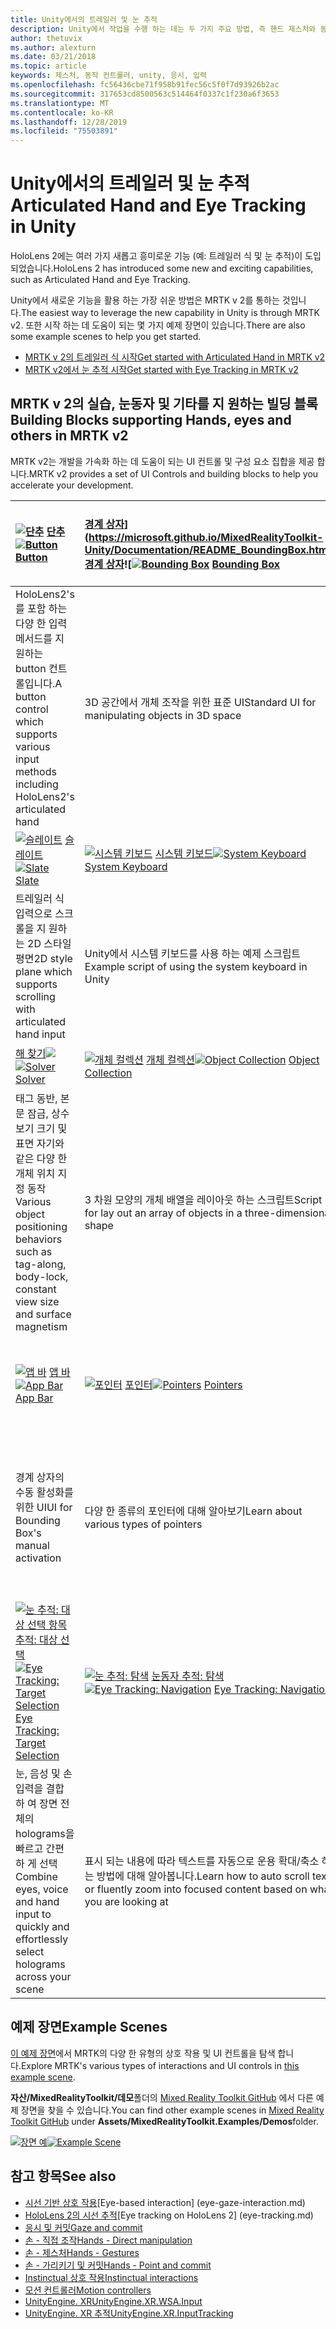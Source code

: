 ```yaml
---
title: Unity에서의 트레일러 및 눈 추적
description: Unity에서 작업을 수행 하는 데는 두 가지 주요 방법, 즉 핸드 제스처와 동작 컨트롤러가 있습니다.
author: thetuvix
ms.author: alexturn
ms.date: 03/21/2018
ms.topic: article
keywords: 제스처, 동작 컨트롤러, unity, 응시, 입력
ms.openlocfilehash: fc56436cbe71f958b91fec56c5f0f7d93926b2ac
ms.sourcegitcommit: 317653cd8500563c514464f0337c1f230a6f3653
ms.translationtype: MT
ms.contentlocale: ko-KR
ms.lasthandoff: 12/28/2019
ms.locfileid: "75503891"
---
```

# <a name="articulated-hand-and-eye-tracking-in-unity"></a><span data-ttu-id="1aea1-104">Unity에서의 트레일러 및 눈 추적</span><span class="sxs-lookup"><span data-stu-id="1aea1-104">Articulated Hand and Eye Tracking in Unity</span></span>

<span data-ttu-id="1aea1-105">HoloLens 2에는 여러 가지 새롭고 흥미로운 기능 (예: 트레일러 식 및 눈 추적)이 도입 되었습니다.</span><span class="sxs-lookup"><span data-stu-id="1aea1-105">HoloLens 2 has introduced some new and exciting capabilities, such as Articulated Hand and Eye Tracking.</span></span>

<span data-ttu-id="1aea1-106">Unity에서 새로운 기능을 활용 하는 가장 쉬운 방법은 MRTK v 2를 통하는 것입니다.</span><span class="sxs-lookup"><span data-stu-id="1aea1-106">The easiest way to leverage the new capability in Unity is through MRTK v2.</span></span> <span data-ttu-id="1aea1-107">또한 시작 하는 데 도움이 되는 몇 가지 예제 장면이 있습니다.</span><span class="sxs-lookup"><span data-stu-id="1aea1-107">There are also some example scenes to help you get started.</span></span>

* [<span data-ttu-id="1aea1-108">MRTK v 2의 트레일러 식 시작</span><span class="sxs-lookup"><span data-stu-id="1aea1-108">Get started with Articulated Hand  in MRTK v2</span></span>](https://microsoft.github.io/MixedRealityToolkit-Unity/Documentation/Input/HandTracking.html)
* [<span data-ttu-id="1aea1-109">MRTK v2에서 눈 추적 시작</span><span class="sxs-lookup"><span data-stu-id="1aea1-109">Get started with Eye Tracking in MRTK v2</span></span>](https://microsoft.github.io/MixedRealityToolkit-Unity/Documentation/EyeTracking/EyeTracking_Main.html)

## <a name="building-blocks-supporting-hands-eyes-and-others-in-mrtk-v2"></a><span data-ttu-id="1aea1-110">MRTK v 2의 실습, 눈동자 및 기타를 지 원하는 빌딩 블록</span><span class="sxs-lookup"><span data-stu-id="1aea1-110">Building Blocks supporting Hands, eyes and others in MRTK v2</span></span>

<span data-ttu-id="1aea1-111">MRTK v2는 개발을 가속화 하는 데 도움이 되는 UI 컨트롤 및 구성 요소 집합을 제공 합니다.</span><span class="sxs-lookup"><span data-stu-id="1aea1-111">MRTK v2 provides a set of UI Controls and building blocks to help you accelerate your development.</span></span>

|  <span data-ttu-id="1aea1-112">[![단추](images/MRTK_Button_Main.png)](https://microsoft.github.io/MixedRealityToolkit-Unity/Documentation/README_Button.html) [단추](https://microsoft.github.io/MixedRealityToolkit-Unity/Documentation/README_Button.html)</span><span class="sxs-lookup"><span data-stu-id="1aea1-112">[![Button](images/MRTK_Button_Main.png)](https://microsoft.github.io/MixedRealityToolkit-Unity/Documentation/README_Button.html) [Button](https://microsoft.github.io/MixedRealityToolkit-Unity/Documentation/README_Button.html)</span></span> | <span data-ttu-id="1aea1-113">[경계 상자](images/MRTK_BoundingBox_Main.png)](https://microsoft.github.io/MixedRealityToolkit-Unity/Documentation/README_BoundingBox.html) [경계 상자](https://microsoft.github.io/MixedRealityToolkit-Unity/Documentation/README_BoundingBox.html)![</span><span class="sxs-lookup"><span data-stu-id="1aea1-113">[![Bounding Box](images/MRTK_BoundingBox_Main.png)](https://microsoft.github.io/MixedRealityToolkit-Unity/Documentation/README_BoundingBox.html) [Bounding Box](https://microsoft.github.io/MixedRealityToolkit-Unity/Documentation/README_BoundingBox.html)</span></span> | <span data-ttu-id="1aea1-114">[![조작 처리기](images/MRTK_Manipulation_Main.png)](https://microsoft.github.io/MixedRealityToolkit-Unity/Documentation/README_ManipulationHandler.html) [조작 처리기](https://microsoft.github.io/MixedRealityToolkit-Unity/Documentation/README_ManipulationHandler.html)</span><span class="sxs-lookup"><span data-stu-id="1aea1-114">[![Manipulation Handler](images/MRTK_Manipulation_Main.png)](https://microsoft.github.io/MixedRealityToolkit-Unity/Documentation/README_ManipulationHandler.html) [Manipulation Handler](https://microsoft.github.io/MixedRealityToolkit-Unity/Documentation/README_ManipulationHandler.html)</span></span> |
|:--- | :--- | :--- |
| <span data-ttu-id="1aea1-115">HoloLens2's를 포함 하는 다양 한 입력 메서드를 지 원하는 button 컨트롤입니다.</span><span class="sxs-lookup"><span data-stu-id="1aea1-115">A button control which supports various input methods including HoloLens2's articulated hand</span></span> | <span data-ttu-id="1aea1-116">3D 공간에서 개체 조작을 위한 표준 UI</span><span class="sxs-lookup"><span data-stu-id="1aea1-116">Standard UI for manipulating objects in 3D space</span></span> | <span data-ttu-id="1aea1-117">하나 또는 두 개의 손을 사용 하 여 개체를 조작 하는 스크립트</span><span class="sxs-lookup"><span data-stu-id="1aea1-117">Script for manipulating objects with one or two hands</span></span> |
|  <span data-ttu-id="1aea1-118">[![슬레이트](images/MRTK_Slate_Main.png)](https://microsoft.github.io/MixedRealityToolkit-Unity/Documentation/README_Slate.html) [슬레이트](https://microsoft.github.io/MixedRealityToolkit-Unity/Documentation/README_Slate.html)</span><span class="sxs-lookup"><span data-stu-id="1aea1-118">[![Slate](images/MRTK_Slate_Main.png)](https://microsoft.github.io/MixedRealityToolkit-Unity/Documentation/README_Slate.html) [Slate](https://microsoft.github.io/MixedRealityToolkit-Unity/Documentation/README_Slate.html)</span></span> | <span data-ttu-id="1aea1-119">[![시스템 키보드](images/MRTK_SystemKeyboard_Main.png)](https://microsoft.github.io/MixedRealityToolkit-Unity/Documentation/README_SystemKeyboard.html) [시스템 키보드](https://microsoft.github.io/MixedRealityToolkit-Unity/Documentation/README_SystemKeyboard.html)</span><span class="sxs-lookup"><span data-stu-id="1aea1-119">[![System Keyboard](images/MRTK_SystemKeyboard_Main.png)](https://microsoft.github.io/MixedRealityToolkit-Unity/Documentation/README_SystemKeyboard.html) [System Keyboard](https://microsoft.github.io/MixedRealityToolkit-Unity/Documentation/README_SystemKeyboard.html)</span></span> | <span data-ttu-id="1aea1-120">[![Interactable](images/InteractableExamples.png)](https://microsoft.github.io/MixedRealityToolkit-Unity/Documentation/README_Interactable.html) [Interactable](https://microsoft.github.io/MixedRealityToolkit-Unity/Documentation/README_Interactable.html)</span><span class="sxs-lookup"><span data-stu-id="1aea1-120">[![Interactable](images/InteractableExamples.png)](https://microsoft.github.io/MixedRealityToolkit-Unity/Documentation/README_Interactable.html) [Interactable](https://microsoft.github.io/MixedRealityToolkit-Unity/Documentation/README_Interactable.html)</span></span> |
| <span data-ttu-id="1aea1-121">트레일러 식 입력으로 스크롤을 지 원하는 2D 스타일 평면</span><span class="sxs-lookup"><span data-stu-id="1aea1-121">2D style plane which supports scrolling with articulated hand input</span></span> | <span data-ttu-id="1aea1-122">Unity에서 시스템 키보드를 사용 하는 예제 스크립트</span><span class="sxs-lookup"><span data-stu-id="1aea1-122">Example script of using the system keyboard in Unity</span></span>  | <span data-ttu-id="1aea1-123">시각적 상태 및 테마 지원과 함께 개체를 interactable 하는 스크립트</span><span class="sxs-lookup"><span data-stu-id="1aea1-123">A script for making objects interactable with visual states and theme support</span></span> |
|  <span data-ttu-id="1aea1-124">[해 찾기![](images/MRTK_Solver_Main.png)](https://microsoft.github.io/MixedRealityToolkit-Unity/Documentation/README_Solver.html) [](https://microsoft.github.io/MixedRealityToolkit-Unity/Documentation/README_Solver.html)</span><span class="sxs-lookup"><span data-stu-id="1aea1-124">[![Solver](images/MRTK_Solver_Main.png)](https://microsoft.github.io/MixedRealityToolkit-Unity/Documentation/README_Solver.html) [Solver](https://microsoft.github.io/MixedRealityToolkit-Unity/Documentation/README_Solver.html)</span></span> | <span data-ttu-id="1aea1-125">[![개체 컬렉션](images/MRTK_ObjectCollection_Main.png)](https://microsoft.github.io/MixedRealityToolkit-Unity/Documentation/README_ManipulationHandler.html) [개체 컬렉션](https://microsoft.github.io/MixedRealityToolkit-Unity/Documentation/README_ManipulationHandler.html)</span><span class="sxs-lookup"><span data-stu-id="1aea1-125">[![Object Collection](images/MRTK_ObjectCollection_Main.png)](https://microsoft.github.io/MixedRealityToolkit-Unity/Documentation/README_ManipulationHandler.html) [Object Collection](https://microsoft.github.io/MixedRealityToolkit-Unity/Documentation/README_ManipulationHandler.html)</span></span> | <span data-ttu-id="1aea1-126">[![도구](images/MRTK_Tooltip_Main.png)](https://microsoft.github.io/MixedRealityToolkit-Unity/Documentation/README_Tooltip.html) 설명 [도구 설명](https://microsoft.github.io/MixedRealityToolkit-Unity/Documentation/README_Tooltip.html)</span><span class="sxs-lookup"><span data-stu-id="1aea1-126">[![Tooltip](images/MRTK_Tooltip_Main.png)](https://microsoft.github.io/MixedRealityToolkit-Unity/Documentation/README_Tooltip.html) [Tooltip](https://microsoft.github.io/MixedRealityToolkit-Unity/Documentation/README_Tooltip.html)</span></span> |
| <span data-ttu-id="1aea1-127">태그 동반, 본문 잠금, 상수 보기 크기 및 표면 자기와 같은 다양 한 개체 위치 지정 동작</span><span class="sxs-lookup"><span data-stu-id="1aea1-127">Various object positioning behaviors such as tag-along, body-lock, constant view size and surface magnetism</span></span> | <span data-ttu-id="1aea1-128">3 차원 모양의 개체 배열을 레이아웃 하는 스크립트</span><span class="sxs-lookup"><span data-stu-id="1aea1-128">Script for lay out an array of objects in a three-dimensional shape</span></span> | <span data-ttu-id="1aea1-129">동작 컨트롤러 및 개체에 레이블을 지정 하는 데 사용할 수 있는 유연한 앵커/피벗 시스템을 포함 하는 주석 UI입니다.</span><span class="sxs-lookup"><span data-stu-id="1aea1-129">Annotation UI with flexible anchor/pivot system, which can be used for labeling motion controllers and object.</span></span> |
|  <span data-ttu-id="1aea1-130">[![앱 바](images/MRTK_AppBar_Main.png)](https://microsoft.github.io/MixedRealityToolkit-Unity/Documentation/README_AppBar.html) [앱 바](https://microsoft.github.io/MixedRealityToolkit-Unity/Documentation/README_AppBar.html)</span><span class="sxs-lookup"><span data-stu-id="1aea1-130">[![App Bar](images/MRTK_AppBar_Main.png)](https://microsoft.github.io/MixedRealityToolkit-Unity/Documentation/README_AppBar.html) [App Bar](https://microsoft.github.io/MixedRealityToolkit-Unity/Documentation/README_AppBar.html)</span></span> | <span data-ttu-id="1aea1-131">[![포인터](images/MRTK_Pointer_Main.png)](https://microsoft.github.io/MixedRealityToolkit-Unity/Documentation/Input/Pointers.html) [포인터](https://microsoft.github.io/MixedRealityToolkit-Unity/Documentation/Input/Pointers.html)</span><span class="sxs-lookup"><span data-stu-id="1aea1-131">[![Pointers](images/MRTK_Pointer_Main.png)](https://microsoft.github.io/MixedRealityToolkit-Unity/Documentation/Input/Pointers.html) [Pointers](https://microsoft.github.io/MixedRealityToolkit-Unity/Documentation/Input/Pointers.html)</span></span> | <span data-ttu-id="1aea1-132">[![Fingertip 시각화](images/MRTK_FingertipVisualization_Main.png)](https://microsoft.github.io/MixedRealityToolkit-Unity/Documentation/README_FingertipVisualization.html) [Fingertip 시각화](https://microsoft.github.io/MixedRealityToolkit-Unity/Documentation/README_FingertipVisualization.html)</span><span class="sxs-lookup"><span data-stu-id="1aea1-132">[![Fingertip Visualization](images/MRTK_FingertipVisualization_Main.png)](https://microsoft.github.io/MixedRealityToolkit-Unity/Documentation/README_FingertipVisualization.html) [Fingertip Visualization](https://microsoft.github.io/MixedRealityToolkit-Unity/Documentation/README_FingertipVisualization.html)</span></span> |
| <span data-ttu-id="1aea1-133">경계 상자의 수동 활성화를 위한 UI</span><span class="sxs-lookup"><span data-stu-id="1aea1-133">UI for Bounding Box's manual activation</span></span> | <span data-ttu-id="1aea1-134">다양 한 종류의 포인터에 대해 알아보기</span><span class="sxs-lookup"><span data-stu-id="1aea1-134">Learn about various types of pointers</span></span> | <span data-ttu-id="1aea1-135">직접 상호 작용에 대 한 신뢰도를 향상 시키는 fingertip의 시각적 affordance</span><span class="sxs-lookup"><span data-stu-id="1aea1-135">Visual affordance on the fingertip, which improves the confidence for the direct interaction</span></span> |
|  <span data-ttu-id="1aea1-136">[![눈 추적: 대상 선택 항목](images/mrtk_et_targetselect.png)](https://microsoft.github.io/MixedRealityToolkit-Unity/Documentation/EyeTracking/EyeTracking_TargetSelection.html) [추적: 대상 선택](https://microsoft.github.io/MixedRealityToolkit-Unity/Documentation/EyeTracking/EyeTracking_TargetSelection.html)</span><span class="sxs-lookup"><span data-stu-id="1aea1-136">[![Eye Tracking: Target Selection](images/mrtk_et_targetselect.png)](https://microsoft.github.io/MixedRealityToolkit-Unity/Documentation/EyeTracking/EyeTracking_TargetSelection.html) [Eye Tracking: Target Selection](https://microsoft.github.io/MixedRealityToolkit-Unity/Documentation/EyeTracking/EyeTracking_TargetSelection.html)</span></span> | <span data-ttu-id="1aea1-137">[![눈 추적: 탐색](images/mrtk_et_navigation.png)](https://microsoft.github.io/MixedRealityToolkit-Unity/Documentation/EyeTracking/EyeTracking_Navigation.html) [눈동자 추적: 탐색](https://microsoft.github.io/MixedRealityToolkit-Unity/Documentation/EyeTracking/EyeTracking_Navigation.html)</span><span class="sxs-lookup"><span data-stu-id="1aea1-137">[![Eye Tracking: Navigation](images/mrtk_et_navigation.png)](https://microsoft.github.io/MixedRealityToolkit-Unity/Documentation/EyeTracking/EyeTracking_Navigation.html) [Eye Tracking: Navigation](https://microsoft.github.io/MixedRealityToolkit-Unity/Documentation/EyeTracking/EyeTracking_Navigation.html)</span></span> | <span data-ttu-id="1aea1-138">[![눈 추적: 열 지도](images/mrtk_et_heatmaps.png)](https://microsoft.github.io/MixedRealityToolkit-Unity/Documentation/EyeTracking/EyeTracking_Visualization.html) [눈 추적: 열 지도](https://microsoft.github.io/MixedRealityToolkit-Unity/Documentation/EyeTracking/EyeTracking_Visualization.html)</span><span class="sxs-lookup"><span data-stu-id="1aea1-138">[![Eye Tracking: Heat Map](images/mrtk_et_heatmaps.png)](https://microsoft.github.io/MixedRealityToolkit-Unity/Documentation/EyeTracking/EyeTracking_Visualization.html) [Eye Tracking: Heat Map](https://microsoft.github.io/MixedRealityToolkit-Unity/Documentation/EyeTracking/EyeTracking_Visualization.html)</span></span> |
| <span data-ttu-id="1aea1-139">눈, 음성 및 손 입력을 결합 하 여 장면 전체의 holograms을 빠르고 간편 하 게 선택</span><span class="sxs-lookup"><span data-stu-id="1aea1-139">Combine eyes, voice and hand input to quickly and effortlessly select holograms across your scene</span></span> | <span data-ttu-id="1aea1-140">표시 되는 내용에 따라 텍스트를 자동으로 운용 확대/축소 하는 방법에 대해 알아봅니다.</span><span class="sxs-lookup"><span data-stu-id="1aea1-140">Learn how to auto scroll text or fluently zoom into focused content based on what you are looking at</span></span>| <span data-ttu-id="1aea1-141">사용자의 앱에서 보고 있는 사용자를 기록, 로드 및 시각화 하는 예제</span><span class="sxs-lookup"><span data-stu-id="1aea1-141">Examples for logging, loading and visualizing what users have been looking at in your app</span></span> |

## <a name="example-scenes"></a><span data-ttu-id="1aea1-142">예제 장면</span><span class="sxs-lookup"><span data-stu-id="1aea1-142">Example Scenes</span></span>

<span data-ttu-id="1aea1-143">[이 예제 장면](https://microsoft.github.io/MixedRealityToolkit-Unity/Documentation/README_HandInteractionExamples.html)에서 MRTK의 다양 한 유형의 상호 작용 및 UI 컨트롤을 탐색 합니다.</span><span class="sxs-lookup"><span data-stu-id="1aea1-143">Explore MRTK's various types of interactions and UI controls in [this example scene](https://microsoft.github.io/MixedRealityToolkit-Unity/Documentation/README_HandInteractionExamples.html).</span></span>

<span data-ttu-id="1aea1-144">**자산/MixedRealityToolkit/데모**폴더의 [Mixed Reality Toolkit GitHub](https://github.com/Microsoft/MixedRealityToolkit-Unity) 에서 다른 예제 장면을 찾을 수 있습니다.</span><span class="sxs-lookup"><span data-stu-id="1aea1-144">You can find  other example scenes in [Mixed Reality Toolkit GitHub](https://github.com/Microsoft/MixedRealityToolkit-Unity) under **Assets/MixedRealityToolkit.Examples/Demos**folder.</span></span>

<span data-ttu-id="1aea1-145">[![장면 예](images/MRTK_Examples.png)](https://microsoft.github.io/MixedRealityToolkit-Unity/Documentation/README_HandInteractionExamples.html)</span><span class="sxs-lookup"><span data-stu-id="1aea1-145">[![Example Scene](images/MRTK_Examples.png)](https://microsoft.github.io/MixedRealityToolkit-Unity/Documentation/README_HandInteractionExamples.html)</span></span>

## <a name="see-also"></a><span data-ttu-id="1aea1-146">참고 항목</span><span class="sxs-lookup"><span data-stu-id="1aea1-146">See also</span></span>

* <span data-ttu-id="1aea1-147">[시선 기반 상호 작용](eye-gaze-interaction.md)</span><span class="sxs-lookup"><span data-stu-id="1aea1-147">[Eye-based interaction] (eye-gaze-interaction.md)</span></span>
* <span data-ttu-id="1aea1-148">[HoloLens 2의 시선 추적](eye-tracking.md)</span><span class="sxs-lookup"><span data-stu-id="1aea1-148">[Eye tracking on HoloLens 2] (eye-tracking.md)</span></span>
* [<span data-ttu-id="1aea1-149">응시 및 커밋</span><span class="sxs-lookup"><span data-stu-id="1aea1-149">Gaze and commit</span></span>](gaze-and-commit.md)
* [<span data-ttu-id="1aea1-150">손 - 직접 조작</span><span class="sxs-lookup"><span data-stu-id="1aea1-150">Hands - Direct manipulation</span></span>](direct-manipulation.md)
* [<span data-ttu-id="1aea1-151">손 - 제스처</span><span class="sxs-lookup"><span data-stu-id="1aea1-151">Hands - Gestures</span></span>](gaze-and-commit.md#composite-gestures)
* [<span data-ttu-id="1aea1-152">손 - 가리키기 및 커밋</span><span class="sxs-lookup"><span data-stu-id="1aea1-152">Hands - Point and commit</span></span>](point-and-commit.md)
* [<span data-ttu-id="1aea1-153">Instinctual 상호 작용</span><span class="sxs-lookup"><span data-stu-id="1aea1-153">Instinctual interactions</span></span>](interaction-fundamentals.md)
* [<span data-ttu-id="1aea1-154">모션 컨트롤러</span><span class="sxs-lookup"><span data-stu-id="1aea1-154">Motion controllers</span></span>](motion-controllers.md)
* [<span data-ttu-id="1aea1-155">UnityEngine. XR</span><span class="sxs-lookup"><span data-stu-id="1aea1-155">UnityEngine.XR.WSA.Input</span></span>](https://docs.unity3d.com/ScriptReference/XR.WSA.Input.InteractionManager.html)
* [<span data-ttu-id="1aea1-156">UnityEngine. XR 추적</span><span class="sxs-lookup"><span data-stu-id="1aea1-156">UnityEngine.XR.InputTracking</span></span>](https://docs.unity3d.com/ScriptReference/XR.InputTracking.html)
